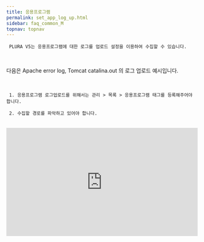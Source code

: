 ```yaml
---
title: 응용프로그램
permalink: set_app_log_up.html
sidebar: faq_common_M
topnav: topnav
---
```


     PLURA V5는 응용프로그램에 대한 로그를 업로드 설정을 이용하여 수집할 수 있습니다.

<br />

다음은 Apache error log, Tomcat catalina.out 의 로그 업로드 예시입니다.

<br />

     1. 응용프로그램 로그업로드를 위해서는 관리 > 목록 > 응용프로그램 태그를 등록해주어야 합니다.

     2. 수집할 경로를 파악하고 있어야 합니다.

<br />

<style>.embed-container { position: relative; padding-bottom: 56.25%; height: 0; overflow: hidden; max-width: 100%; } .embed-container iframe, .embed-container object, .embed-container embed { position: absolute; top: 0; left: 0; width: 100%; height: 100%; }</style><div class='embed-container'><iframe src='https://www.youtube.com/embed/kqVKHBSR_-I' frameborder='0' allowfullscreen></iframe></div>

